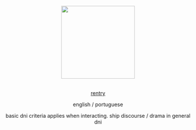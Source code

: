 <p align="center">
    <img width="200" src="https://github.com/user-attachments/assets/bd06e3c8-7823-4cc5-ab4e-835a841c377d" alt="">
</p>
<p align="center">
<a href="https://rentry.co"
/><br />
      rentry 
</a>
</p>

<p align="center">
english / portuguese
</p>

<p align="center">
 basic dni criteria applies when interacting. ship discourse / drama in general dni
</p>
